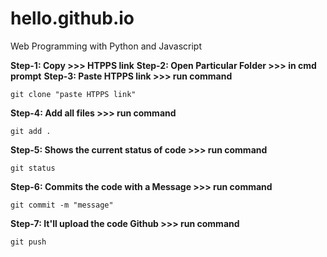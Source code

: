 # hello.github.io
Web Programming with Python and Javascript

**Step-1: Copy 	>>> HTPPS link**
**Step-2: Open Particular Folder >>> in cmd prompt**
**Step-3: Paste HTPPS link 	>>> run command**
```
git clone "paste HTPPS link"
```
**Step-4: Add all files >>> run command**
```
git add .
```
**Step-5: Shows the current status of code >>> run command**
```
git status
```
**Step-6: Commits the code with a Message >>> run command**
```
git commit -m "message"
```
**Step-7: It'll upload the code Github >>> run command**
```
git push
```
